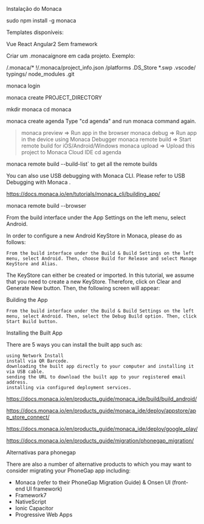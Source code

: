 Instalação do Monaca

sudo npm install -g monaca

Templates disponíveis:

Vue
React
Angular2
Sem framework

Criar um .monacaignore em cada projeto. Exemplo:

/.monaca/*
!/.monaca/project_info.json
/platforms
.DS_Store
*.swp
.vscode/
typings/
node_modules
.git

monaca login

monaca create PROJECT_DIRECTORY

mkdir monaca
cd monaca

monaca create agenda
Type "cd agenda" and run monaca command again.
  > monaca preview      => Run app in the browser
  > monaca debug        => Run app in the device using Monaca Debugger
  > monaca remote build => Start remote build for iOS/Android/Windows
  > monaca upload       => Upload this project to Monaca Cloud IDE
cd agenda

monaca remote build --build-list` to get all the remote builds

You can also use USB debugging with Monaca CLI. Please refer to USB Debugging with Monaca . 

https://docs.monaca.io/en/tutorials/monaca_cli/building_app/

monaca remote build --browser

From the build interface under the App Settings on the left menu, select Android.

In order to configure a new Android KeyStore in Monaca, please do as follows:

    From the build interface under the Build & Build Settings on the left menu, select Android. Then, choose Build for Release and select Manage KeyStore and Alias.

The KeyStore can either be created or imported. In this tutorial, we assume that you need to create a new KeyStore. Therefore, click on Clear and Generate New button. Then, the following screen will appear:

Building the App

    From the build interface under the Build & Build Settings on the left menu, select Android. Then, select the Debug Build option. Then, click Start Build button.

Installing the Built App

There are 5 ways you can install the built app such as:

    using Network Install
    install via QR Barcode.
    downloading the built app directly to your computer and installing it via USB cable.
    sending the URL to download the built app to your registered email address.
    installing via configured deployment services.

https://docs.monaca.io/en/products_guide/monaca_ide/build/build_android/

https://docs.monaca.io/en/products_guide/monaca_ide/deploy/appstore/app_store_connect/

https://docs.monaca.io/en/products_guide/monaca_ide/deploy/google_play/

https://docs.monaca.io/en/products_guide/migration/phonegap_migration/

Alternativas para phonegap

There are also a number of alternative products to which you may want to consider migrating your PhoneGap app including:
- Monaca (refer to their PhoneGap Migration Guide) & Onsen UI (front-end UI framework)
- Framework7
- NativeScript
- Ionic Capacitor
- Progressive Web Apps
